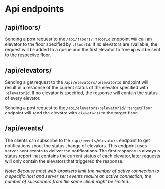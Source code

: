 # Api endpoints

## /api/floors/

Sending a post request to the `/api/floors/:floorId` endpoint will call an elevator to the floor specified by `:floorId`. If no elevators are available, the request will be added to a queue and the first elevator to free up will be sent to the respective floor.

## /api/elevators/

Sending a get request to the `/api/elevators/:elevatorId` endpoint will result in a response of the current status of the elevator specified with `:elevatorId`. If no elevator is specified, the response will contain the status of every elevator.

Sending a post request to the `/api/elevators/:elevatorId/:targetFloor` endpoint will send the elevator with `elevatorId` to the target floor.

## /api/events/

The clients can subscribe to the `/api/events/elevators` endpoint to get notifications about the status change of elevators. This endpoint uses server sent events to deliver the notifications. The first response is always a status report that contains the current status of each elevator, later requests will only contain the elevators that triggered the response.

*Note: Because most web-browsers limit the number of active connection to a specific host and server sent events require an active connection, the number of subscribers from the same client might be limited.*